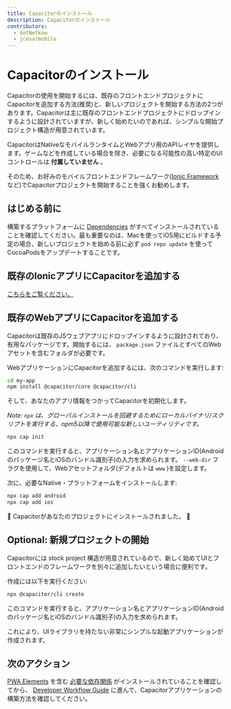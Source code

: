 ```yaml
---
title: Capacitorのインストール
description: Capacitorのインストール
contributors:
  - dotNetkow
  - jcesarmobile
---
```


# Capacitorのインストール

Capacitorの使用を開始するには、既存のフロントエンドプロジェクトにCapacitorを追加する方法(推奨)と、新しいプロジェクトを開始する方法の2つがあります。Capacitorは主に既存のフロントエンドプロジェクトにドロップインするように設計されていますが、新しく始めたいのであれば、シンプルな開始プロジェクト構造が用意されています。

CapacitorはNativeなモバイルランタイムとWebアプリ用のAPIレイヤを提供します。ゲームなどを作成している場合を除き、必要になる可能性の高い特定のUIコントロールは __付属していません__ 。

そのため、お好みのモバイルフロントエンドフレームワーク([Ionic Framework](https://ionicframework.com/)など)でCapacitorプロジェクトを開始することを強くお勧めします。

## はじめる前に

構築するプラットフォームに [Dependencies](/docs/getting-started/dependencies) がすべてインストールされていることを確認してください。最も重要なのは、Macを使ってiOS用にビルドする予定の場合、新しいプロジェクトを始める前に必ず `pod repo update` を使ってCocoaPodsをアップデートすることです。

## 既存のIonicアプリにCapacitorを追加する

[こちらをご覧ください。](/docs/getting-started/with-ionic)

## 既存のWebアプリにCapacitorを追加する

Capacitorは既存のJSウェブアプリにドロップインするように設計されており、有用なパッケージです。開始するには、 `package.json` ファイルとすべてのWebアセットを含むフォルダが必要です。

WebアプリケーションにCapacitorを追加するには、次のコマンドを実行します:

```bash
cd my-app
npm install @capacitor/core @capacitor/cli
```

そして、あなたのアプリ情報をつかってCapacitorを初期化します。

*Note: `npx` は、グローバルインストールを回避するためにローカルバイナリ/スクリプトを実行する、npm5以降で使用可能な新しいユーティリティです。*

```bash
npx cap init
```

このコマンドを実行すると、アプリケーション名とアプリケーションID(Androidのパッケージ名とiOSのバンドル識別子)の入力を求められます。 `--web-dir` フラグを使用して、Webアセットフォルダ(デフォルトは `www` )を設定します。

次に、必要なNative・プラットフォームをインストールします:

```bash
npx cap add android
npx cap add ios
```

🎉 Capacitorがあなたのプロジェクトにインストールされました。 🎉

## Optional: 新規プロジェクトの開始

Capacitorには stock project 構造が用意されているので、新しく始めてUIとフロントエンドのフレームワークを別々に追加したいという場合に便利です。

作成には以下を実行ください:

```bash
npx @capacitor/cli create
```

このコマンドを実行すると、アプリケーション名とアプリケーションID(Androidのパッケージ名とiOSのバンドル識別子)の入力を求められます。

これにより、UIライブラリを持たない非常にシンプルな起動アプリケーションが作成されます。

## 次のアクション

[PWA Elements](/docs/web/pwa-elements) を含む [必要な依存関係](/docs/getting-started/dependencies) がインストールされていることを確認してから、
[Developer Workflow Guide](/docs/basics/workflow) に進んで、Capacitorアプリケーションの構築方法を確認してください。
